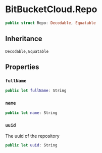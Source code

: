 # BitBucketCloud.Repo

``` swift
public struct Repo: Decodable, Equatable 
```

## Inheritance

`Decodable`, `Equatable`

## Properties

### `fullName`

``` swift
public let fullName: String
```

### `name`

``` swift
public let name: String
```

### `uuid`

The uuid of the repository

``` swift
public let uuid: String
```
